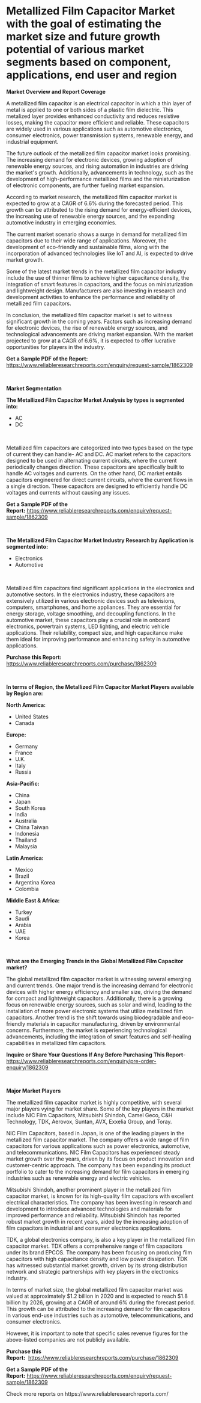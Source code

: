 <p><h1>Metallized Film Capacitor Market with the goal of estimating the market size and future growth potential of various market segments based on component, applications, end user and region</h1></p><p><strong>Market Overview and Report Coverage</strong></p>
<p><p>A metallized film capacitor is an electrical capacitor in which a thin layer of metal is applied to one or both sides of a plastic film dielectric. This metalized layer provides enhanced conductivity and reduces resistive losses, making the capacitor more efficient and reliable. These capacitors are widely used in various applications such as automotive electronics, consumer electronics, power transmission systems, renewable energy, and industrial equipment.</p><p>The future outlook of the metallized film capacitor market looks promising. The increasing demand for electronic devices, growing adoption of renewable energy sources, and rising automation in industries are driving the market's growth. Additionally, advancements in technology, such as the development of high-performance metallized films and the miniaturization of electronic components, are further fueling market expansion.</p><p>According to market research, the metallized film capacitor market is expected to grow at a CAGR of 6.6% during the forecasted period. This growth can be attributed to the rising demand for energy-efficient devices, the increasing use of renewable energy sources, and the expanding automotive industry in emerging economies.</p><p>The current market scenario shows a surge in demand for metallized film capacitors due to their wide range of applications. Moreover, the development of eco-friendly and sustainable films, along with the incorporation of advanced technologies like IoT and AI, is expected to drive market growth.</p><p>Some of the latest market trends in the metallized film capacitor industry include the use of thinner films to achieve higher capacitance density, the integration of smart features in capacitors, and the focus on miniaturization and lightweight design. Manufacturers are also investing in research and development activities to enhance the performance and reliability of metallized film capacitors.</p><p>In conclusion, the metallized film capacitor market is set to witness significant growth in the coming years. Factors such as increasing demand for electronic devices, the rise of renewable energy sources, and technological advancements are driving market expansion. With the market projected to grow at a CAGR of 6.6%, it is expected to offer lucrative opportunities for players in the industry.</p></p>
<p><strong>Get a Sample PDF of the Report:</strong> <a href="https://www.reliableresearchreports.com/enquiry/request-sample/1862309">https://www.reliableresearchreports.com/enquiry/request-sample/1862309</a></p>
<p>&nbsp;</p>
<p><strong>Market Segmentation</strong></p>
<p><strong>The Metallized Film Capacitor Market Analysis by types is segmented into:</strong></p>
<p><ul><li>AC</li><li>DC</li></ul></p>
<p>&nbsp;</p>
<p><p>Metallized film capacitors are categorized into two types based on the type of current they can handle- AC and DC. AC market refers to the capacitors designed to be used in alternating current circuits, where the current periodically changes direction. These capacitors are specifically built to handle AC voltages and currents. On the other hand, DC market entails capacitors engineered for direct current circuits, where the current flows in a single direction. These capacitors are designed to efficiently handle DC voltages and currents without causing any issues.</p></p>
<p><strong>Get a Sample PDF of the Report:</strong>&nbsp;<a href="https://www.reliableresearchreports.com/enquiry/request-sample/1862309">https://www.reliableresearchreports.com/enquiry/request-sample/1862309</a></p>
<p>&nbsp;</p>
<p><strong>The Metallized Film Capacitor Market Industry Research by Application is segmented into:</strong></p>
<p><ul><li>Electronics</li><li>Automotive</li></ul></p>
<p>&nbsp;</p>
<p><p>Metallized film capacitors find significant applications in the electronics and automotive sectors. In the electronics industry, these capacitors are extensively utilized in various electronic devices such as televisions, computers, smartphones, and home appliances. They are essential for energy storage, voltage smoothing, and decoupling functions. In the automotive market, these capacitors play a crucial role in onboard electronics, powertrain systems, LED lighting, and electric vehicle applications. Their reliability, compact size, and high capacitance make them ideal for improving performance and enhancing safety in automotive applications.</p></p>
<p><strong>Purchase this Report:</strong>&nbsp; <a href="https://www.reliableresearchreports.com/purchase/1862309">https://www.reliableresearchreports.com/purchase/1862309</a></p>
<p>&nbsp;</p>
<p><strong>In terms of Region, the Metallized Film Capacitor Market Players available by Region are:</strong></p>
<p>
    <p> <strong> North America: </strong>
        <ul>
            <li>United States</li>
            <li>Canada</li>
        </ul>
        </p> 
    <p> <strong> Europe: </strong>
        <ul>
            <li>Germany</li>
            <li>France</li>
            <li>U.K.</li>
            <li>Italy</li>
            <li>Russia</li>
        </ul>
        </p> 
    <p> <strong> Asia-Pacific: </strong>
        <ul>
            <li>China</li>
            <li>Japan</li>
            <li>South Korea</li>
            <li>India</li>
            <li>Australia</li>
            <li>China Taiwan</li>
            <li>Indonesia</li>
            <li>Thailand</li>
            <li>Malaysia</li>
        </ul>
        </p> 
    <p> <strong> Latin America: </strong>
        <ul>
            <li>Mexico</li>
            <li>Brazil</li>
            <li>Argentina Korea</li>
            <li>Colombia</li>
        </ul>
        </p> 
    <p> <strong> Middle East & Africa: </strong>
        <ul>
            <li>Turkey</li>
            <li>Saudi</li>
            <li>Arabia</li>
            <li>UAE</li>
            <li>Korea</li>
        </ul>
    </p>
    </p>
<p>&nbsp;</p>
<p><strong>What are the Emerging Trends in the Global Metallized Film Capacitor market?</strong></p>
<p><p>The global metallized film capacitor market is witnessing several emerging and current trends. One major trend is the increasing demand for electronic devices with higher energy efficiency and smaller size, driving the demand for compact and lightweight capacitors. Additionally, there is a growing focus on renewable energy sources, such as solar and wind, leading to the installation of more power electronic systems that utilize metallized film capacitors. Another trend is the shift towards using biodegradable and eco-friendly materials in capacitor manufacturing, driven by environmental concerns. Furthermore, the market is experiencing technological advancements, including the integration of smart features and self-healing capabilities in metallized film capacitors.</p></p>
<p><strong>Inquire or Share Your Questions If Any Before Purchasing This Report</strong>- <a href="https://www.reliableresearchreports.com/enquiry/pre-order-enquiry/1862309">https://www.reliableresearchreports.com/enquiry/pre-order-enquiry/1862309</a></p>
<p>&nbsp;</p>
<p><strong>Major Market Players</strong></p>
<p><p>The metallized film capacitor market is highly competitive, with several major players vying for market share. Some of the key players in the market include NIC Film Capacitors, Mitsubishi Shindoh, Camel Geco, C&H Technology, TDK, Aerovox, Suntan, AVX, Exxelia Group, and Toray.</p><p>NIC Film Capacitors, based in Japan, is one of the leading players in the metallized film capacitor market. The company offers a wide range of film capacitors for various applications such as power electronics, automotive, and telecommunications. NIC Film Capacitors has experienced steady market growth over the years, driven by its focus on product innovation and customer-centric approach. The company has been expanding its product portfolio to cater to the increasing demand for film capacitors in emerging industries such as renewable energy and electric vehicles.</p><p>Mitsubishi Shindoh, another prominent player in the metallized film capacitor market, is known for its high-quality film capacitors with excellent electrical characteristics. The company has been investing in research and development to introduce advanced technologies and materials for improved performance and reliability. Mitsubishi Shindoh has reported robust market growth in recent years, aided by the increasing adoption of film capacitors in industrial and consumer electronics applications.</p><p>TDK, a global electronics company, is also a key player in the metallized film capacitor market. TDK offers a comprehensive range of film capacitors under its brand EPCOS. The company has been focusing on producing film capacitors with high capacitance density and low power dissipation. TDK has witnessed substantial market growth, driven by its strong distribution network and strategic partnerships with key players in the electronics industry.</p><p>In terms of market size, the global metallized film capacitor market was valued at approximately $1.2 billion in 2020 and is expected to reach $1.8 billion by 2026, growing at a CAGR of around 6% during the forecast period. This growth can be attributed to the increasing demand for film capacitors in various end-use industries such as automotive, telecommunications, and consumer electronics.</p><p>However, it is important to note that specific sales revenue figures for the above-listed companies are not publicly available.</p></p>
<p><strong>Purchase this Report:</strong>&nbsp;&nbsp;<a href="https://www.reliableresearchreports.com/purchase/1862309">https://www.reliableresearchreports.com/purchase/1862309</a></p>
<p></p>
<p><strong>Get a Sample PDF of the Report:</strong>&nbsp;<a href="https://www.reliableresearchreports.com/enquiry/request-sample/1862309">https://www.reliableresearchreports.com/enquiry/request-sample/1862309</a></p>
<p>Check more reports on https://www.reliableresearchreports.com/</p>
